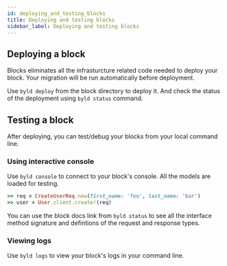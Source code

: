 ```yaml
---
id: deploying_and_testing_blocks
title: Deploying and testing blocks
sidebar_label: Deploying and testing blocks
---
```

## Deploying a block

Blocks eliminates all the infrasturcture related code needed to deploy your
block. Your migration will be run automatically before
deployment.

Use `byld deploy` from the block directory to deploy it. And check the status
of the deployment using `byld status` command.


## Testing a block

After deploying, you can test/debug your blocks from your local command line.

### Using interactive console

Use `byld console` to connect to your block's console. All the models are
loaded for testing.

```ruby
>> req = CreateUserReq.new(first_name: 'foo', last_name: 'bar')
>> user = User.client.create!(req)
```

You can use the block docs link from `byld status` to see all the interface method signature and defintions of the request and response types.

### Viewing logs

Use `byld logs` to view your block's logs in your command line.
